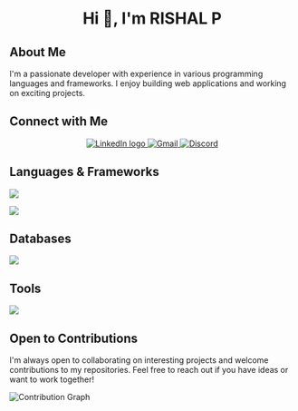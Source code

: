 <h1 align="center">Hi 👋, I'm RISHAL P</h1>

## About Me
I'm a passionate developer with experience in various programming languages and frameworks. I enjoy building web applications and working on exciting projects.

## Connect with Me
<p align="center">
  <a href="https://www.linkedin.com/in/your-linkedin" target="_blank">
    <img src="https://skillicons.dev/icons?i=linkedin" alt="LinkedIn logo"/>
  </a>
  <a href="mailto:your-email@gmail.com" target="_blank">
    <img src="https://skillicons.dev/icons?i=gmail" alt="Gmail"/>
  </a>
  <a href="https://discord.gg/your-discord" target="_blank">
    <img src="https://skillicons.dev/icons?i=discord" alt="Discord"/>
  </a>
</p>

## Languages & Frameworks
<p align="left">
  <a href="https://skillicons.dev">
    <img src="https://skillicons.dev/icons?i=html,css,js,python,php,java,c" />
  </a>
</p>

<p align="left">
  <a href="https://skillicons.dev">
    <img src="https://skillicons.dev/icons?i=django,bootstrap,jquery" />
  </a>
</p>

## Databases
<p align="left">
  <a href="https://skillicons.dev">
    <img src="https://skillicons.dev/icons?i=mysql,sqlite" />
  </a>
</p>

## Tools
<p align="left">
  <a href="https://skillicons.dev">
    <img src="https://skillicons.dev/icons?i=vscode,figma,git" />
  </a>
</p>

## Open to Contributions
I'm always open to collaborating on interesting projects and welcome contributions to my repositories. Feel free to reach out if you have ideas or want to work together!

![Contribution Graph](https://github-readme-activity-graph.vercel.app/graph?username=rishal79&theme=react-dark)
